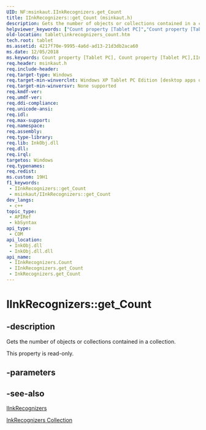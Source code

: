 ```yaml
---
UID: NF:msinkaut.IInkRecognizers.get_Count
title: IInkRecognizers::get_Count (msinkaut.h)
description: Gets the number of objects or collections contained in a collection.
helpviewer_keywords: ["Count property [Tablet PC]","Count property [Tablet PC]","IInkRecognizers interface","IInkRecognizers interface [Tablet PC]","Count property","IInkRecognizers.Count","IInkRecognizers.get_Count","IInkRecognizers::Count","IInkRecognizers::get_Count","InkRecognizers.get_Count","get_Count","msinkaut/IInkRecognizers::Count","msinkaut/IInkRecognizers::get_Count","tablet.inkrecognizers_count"]
old-location: tablet\inkrecognizers_count.htm
tech.root: tablet
ms.assetid: 4217f70e-9995-4a6d-ad13-21d3db2aca60
ms.date: 12/05/2018
ms.keywords: Count property [Tablet PC], Count property [Tablet PC],IInkRecognizers interface, IInkRecognizers interface [Tablet PC],Count property, IInkRecognizers.Count, IInkRecognizers.get_Count, IInkRecognizers::Count, IInkRecognizers::get_Count, InkRecognizers.get_Count, get_Count, msinkaut/IInkRecognizers::Count, msinkaut/IInkRecognizers::get_Count, tablet.inkrecognizers_count
req.header: msinkaut.h
req.include-header: 
req.target-type: Windows
req.target-min-winverclnt: Windows XP Tablet PC Edition [desktop apps only]
req.target-min-winversvr: None supported
req.kmdf-ver: 
req.umdf-ver: 
req.ddi-compliance: 
req.unicode-ansi: 
req.idl: 
req.max-support: 
req.namespace: 
req.assembly: 
req.type-library: 
req.lib: InkObj.dll
req.dll: 
req.irql: 
targetos: Windows
req.typenames: 
req.redist: 
ms.custom: 19H1
f1_keywords:
 - IInkRecognizers::get_Count
 - msinkaut/IInkRecognizers::get_Count
dev_langs:
 - c++
topic_type:
 - APIRef
 - kbSyntax
api_type:
 - COM
api_location:
 - InkObj.dll
 - InkObj.dll.dll
api_name:
 - IInkRecognizers.Count
 - IInkRecognizers.get_Count
 - InkRecognizers.get_Count
---
```


# IInkRecognizers::get_Count


## -description

Gets the number of objects or collections contained in a collection.



This property is read-only.

## -parameters

## -see-also

<a href="../msinkaut/nn-msinkaut-iinkrecognizers.md">IInkRecognizers</a>



<a href="/previous-versions/windows/desktop/legacy/ms702438(v=vs.85)">InkRecognizers Collection</a>
